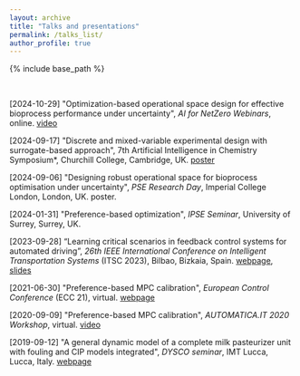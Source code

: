 ```yaml
---
layout: archive
title: "Talks and presentations"
permalink: /talks_list/
author_profile: true
---
```


{% include base_path %}

<br>

[2024-10-29] "Optimization-based operational space design for effective bioprocess performance under uncertainty", *AI for NetZero Webinars*, online. [video](https://www.youtube.com/watch?v=tTYoxVmPXPc)

[2024-09-17] "Discrete and mixed-variable experimental design with surrogate-based approach", 7th Artificial Intelligence in Chemistry Symposium*, Churchill College, Cambridge, UK. [poster](http://mjzhu-p.github.io/files/2024-P35_zhu.pdf)

[2024-09-06] "Designing robust operational space for bioprocess optimisation under uncertainty", *PSE Research Day*, Imperial College London, London, UK. poster.

[2024-01-31] "Preference-based optimization", *IPSE Seminar*, University of Surrey, Surrey, UK. 

[2023-09-28] “Learning critical scenarios in feedback control systems for automated driving”, *26th IEEE International Conference on Intelligent Transportation Systems* (ITSC 2023), Bilbao, Bizkaia, Spain. [webpage](https://2023.ieee-itsc.org/), [slides](http://mjzhu-p.github.io/files/2023-itsc_168_red.pdf)

[2021-06-30] "Preference-based MPC calibration", *European Control Conference* (ECC 21), virtual. [webpage](https://ecc21.euca-ecc.org/index.html)

[2020-09-09] "Preference-based MPC calibration", *AUTOMATICA.IT 2020 Workshop*, virtual. [video](https://www.youtube.com/watch?v=J79HyVckgGI&list=PLV8CpiXfiXsBe13_vgyfFWCYQo20U313C&index=2&t=1210s)

[2019-09-12] "A general dynamic model of a complete milk pasteurizer unit with fouling and CIP models integrated", *DYSCO seminar*, IMT Lucca, Lucca, Italy. [webpage](https://www.imtlucca.it/en/eventonew/general-dynamic-model-of-complete-milk-pasteurizer-unit-with-fouling-and-cip-models)

